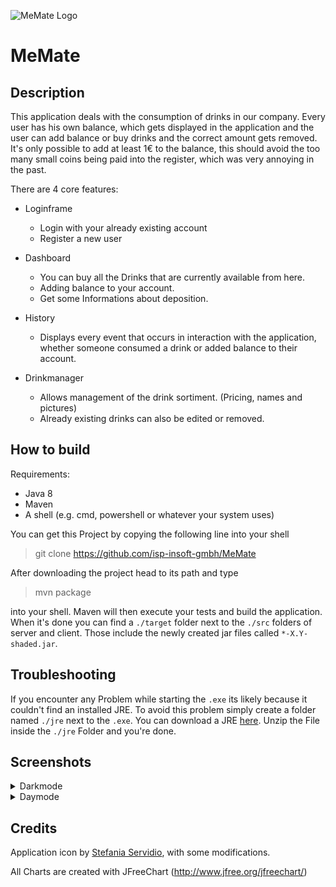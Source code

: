 ![MeMate Logo](https://i.imgur.com/HohmXqd.png)
# MeMate

## Description

This application deals with the consumption of drinks in our company.
Every user has his own balance, which gets displayed in the application 
and the user can add balance or buy drinks and the correct amount gets removed.
It's only possible to add at least 1€ to the balance, this should avoid 
the too many small coins being paid into the register, which was very
annoying in the past.

There are 4 core features:

* Loginframe
  * Login with your already existing account
  * Register a new user

* Dashboard
  * You can buy all the Drinks that are currently available from here.
  * Adding balance to your account.
  * Get some Informations about deposition.

* History
  * Displays every event that occurs in interaction with the application, 
	whether someone consumed a drink or added balance to their account.

* Drinkmanager
  * Allows management of the drink sortiment. (Pricing, names and pictures)
  * Already existing drinks can also be edited or removed.

## How to build

Requirements:
* Java 8
* Maven
* A shell (e.g. cmd, powershell or whatever your system uses)

You can get this Project by copying the following line into your shell 
> git clone https://github.com/isp-insoft-gmbh/MeMate

After downloading the project head to its path and type
> mvn package

into your shell. Maven will then execute your tests and build the application.
When it's done you can find a `./target` folder next to the `./src` folders
of server and client. Those include the newly created jar files called
`*-X.Y-shaded.jar`.

## Troubleshooting

If you encounter any Problem while starting the `.exe` its likely because it couldn't find an installed JRE.
To avoid this problem simply create a folder named `./jre` next to the `.exe`.
You can download a JRE [here](https://github.com/ojdkbuild/ojdkbuild/releases/download/java-1.8.0-openjdk-1.8.0.242-1.b08/java-1.8.0-openjdk-jre-1.8.0.242-1.b08.ojdkbuild.windows.x86_64.zip). Unzip the File inside the `./jre` Folder and you're done. 

## Screenshots
<details>
<summary>
Darkmode
</summary>
<details>
<summary>
Dashboard
</summary>	
	
![Dashboard_Darkmode](https://i.imgur.com/MfXdZ7x.png)	
	
</details>
<details>
<summary>
History
</summary>	
	
![History_Darkmode](https://i.imgur.com/ZeTXwoX.png)	
	
</details>
<details>
<summary>
Consumptionrate
</summary>	
	
![Consumptionrate_Darkmode](https://i.imgur.com/RPXrAjb.png)	
	
</details>
<details>
<summary>
Drinkmanager
</summary>	
	
![Drinkmanager_Darkmode](https://i.imgur.com/E4kdCu3.png)	
	
</details>
</details>



<details>
<summary>
Daymode
</summary>
<details>
<summary>
Dashboard
</summary>	
	
![Dashboard_Daymode](https://i.imgur.com/9Qx41Pn.png)	
	
</details>
<details>
<summary>
History
</summary>	
	
![History_Daymode](https://i.imgur.com/GZhZPPa.png)	
	
</details>
<details>
<summary>
Consumptionrate
</summary>	
	
![Consumptionrate_Daymode](https://i.imgur.com/pbOHEXK.png)	
	
</details>
<details>
<summary>
Drinkmanager
</summary>	
	
![Drinkmanager_Daymode](https://i.imgur.com/UXtCp00.png	
	
</details>
</details>
	

## Credits
Application icon by [Stefania Servidio](https://www.graficheria.it/), with some modifications.

All Charts are created with JFreeChart (http://www.jfree.org/jfreechart/)

